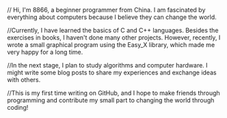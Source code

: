 // Hi, I'm 8866, a beginner programmer from China. I am fascinated by everything about computers because I believe they can change the world.

//Currently, I have learned the basics of C and C++ languages. Besides the exercises in books, I haven't done many other projects. However, recently, I wrote a small graphical program using the Easy_X library, which made me very happy for a long time.

//In the next stage, I plan to study algorithms and computer hardware. I might write some blog posts to share my experiences and exchange ideas with others.

//This is my first time writing on GitHub, and I hope to make friends through programming and contribute my small part to changing the world through coding!
